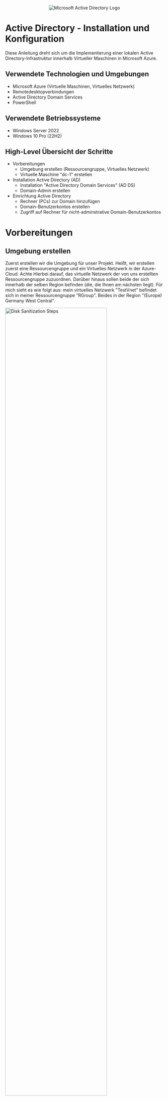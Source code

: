 <p align="center">
<img src="https://i.imgur.com/pU5A58S.png" alt="Microsoft Active Directory Logo"/>
</p>

<h1>Active Directory - Installation und Konfiguration</h1>
Diese Anleitung dreht sich um die Implementierung einer lokalen Active Directory-Infrastruktur innerhalb Virtueller Maschinen in Microsoft Azure.
<br />



<!-- NEW SECTION -->
<!-- NEW SECTION -->
<!-- NEW SECTION -->
<h2>Verwendete Technologien und Umgebungen</h2>

- Microsoft Azure (Virtuelle Maschinen, Virtuelles Netzwerk)
- Remotedesktopverbindungen 
- Active Directory Domain Services
- PowerShell



<!-- NEW SECTION -->
<!-- NEW SECTION -->
<!-- NEW SECTION -->
<h2>Verwendete Betriebssysteme</h2>

- Windows Server 2022
- Windows 10 Pro (22H2)



<!-- NEW SECTION -->
<!-- NEW SECTION -->
<!-- NEW SECTION -->
<h2>High-Level Übersicht der Schritte</h2>

- Vorbereitungen
  - Umgebung erstellen (Ressourcengruppe, Virtuelles Netzwerk)
  - Virtuelle Maschine "dc-1" erstellen
- Installation Active Directory (AD)
  - Installation "Active Directory Domain Services" (AD DS)
  - Domain-Admin erstellen
- Einrichtung Active Directory
  - Rechner (PCs) zur Domain hinzufügen
  - Domain-Benutzerkontos erstellen
  - Zugriff auf Rechner für nicht-adminstrative Domain-Benutzerkontos



<!-- NEW SECTION -->
<!-- NEW SECTION -->
<!-- NEW SECTION -->
<h1>Vorbereitungen</h1>
<!-- XXX -->
<h2>Umgebung erstellen</h2>

<p>
Zuerst erstellen wir die Umgebung für unser Projekt. Heißt, wir erstellen zuerst eine Ressourcengruppe und ein Virtuelles Netzwerk in der Azure-Cloud. Achte Hierbei darauf, das virtuelle Netzwerk der von uns erstellten Ressourcengruppe zuzuordnen. Darüber hinaus sollen beide der sich innerhalb der selben Region befinden (die, die Ihnen am nächsten liegt). Für mich sieht es wie folgt aus: mein virtuelles Netzwerk "TestVnet" befindet sich in meiner Ressourcengruppe "RGroup". Beides in der Region "(Europe) Germany West Central".
</p>
<p>
<img src="1" height="80%" width="80%" alt="Disk Sanitization Steps"/>
</p>
<!-- XXX -->
<h2>Virtuelle Maschine "dc-1"</h2>

<p>
Im Verlaufe dieser Anleitung werden wir in Azure zwei virtuellen Maschinen erstellen. Die zweite wird aber erst im letzten Kapitel, der Einrichtung von Active Directory, erstellt. Um die erste kümmern wir uns jetzt. In dieser virtuellen Maschine mit dem Namen "dc-1" werden wir Active Directory installieren und verwalten. Das "dc" in "dc-1" steht für "Domain Controller", welcher dc-1 sein wird. Das ist ad und ein dc: jabsdfuasbuvbauh...............(). Achte beim Erstellen auf folgendes: die Ressourcengruppe muss unsere vorhin erstellte sein, sowie das virtuelle Netzwerk; die Region soll die muss die selbe sein; als Image wählen wir "Windows Server 2022 Datacenter"; für die Größe reicht eine Rechenleistung von 2vcpus (ich wähle 4 vcpus); Benutzername und Passwort stehen Ihnen frei; unten bei der Lizenzierung die Häckchen nicht vergessen. Der Rest kann unberührt bleiben.
</p>
<p>
Als Prävention für mögliche Missverständnisse in der Zukunft: mein Benutzername für den Account in meiner Virtuellen Maschine "dc-1" lautet "test_user".
</p>
<p>
<img src="2" height="80%" width="80%" alt="Disk Sanitization Steps"/>
</p>

<p>
Vor dem Start der Installation von AD, wichtig die IP auf statisch zu setzen, damit sie sich nicht ändert und immer die selbe bleibt. Das machen wir weil: habsdhvbabdjsabfcvabsjvbasvbSV...........(). Folge den kommenden Bildern um dich durch die Einstellungen zu navigieren. Die vorgeschlagene IP gleicht der zuvor benutzen IP, also belassen wir es dabei und drücken auf "Speichern" um die Änderung zu Bestätigen. Nun müssten Sie in der Zeile mit dem blau markierten Text "ipconfig1" neben der IP-Addresse "(Statisch)" sehen.
</p>
<p>
<img src="3" height="80%" width="80%" alt="Disk Sanitization Steps"/>
</p>
<p>
<img src="4" height="80%" width="80%" alt="Disk Sanitization Steps"/>
</p>

<p>
Starten Sie zur Absicherung die Virtuelle Maschine neu um die Änderung effektiv zu machen.
</p>
<p>
<img src="5" height="80%" width="80%" alt="Disk Sanitization Steps"/>
</p>
<br />



<!-- NEW SECTION -->
<!-- NEW SECTION -->
<!-- NEW SECTION -->
<h1>Installation Active Directory</h1>
<!-- XXX -->
<h2>Istallation Active Directory Domain Servives</h2>

<p>
remote desktop into dc-1. öffne server manager (sollte sich automatisch öffnen bei log in). klick auf "Add roles and Features" :: auf "next"; "Installation Type" : "Role-based or feature-based installation" dann "next"; "Server Selection" wähle dc-1 dann "next"; "Server Roles" das häckchen für "active directory domain services" klicken, auf "Add Features" drücken und "next"; "Features" auf "next" ; "AD DS" auf "next"; "Confirmation" das häckchen oben setzen und "Install". 
</p>
<p>
<img src="1" height="80%" width="80%" alt="Disk Sanitization Steps"/>
</p>
<p>
<img src="2" height="80%" width="80%" alt="Disk Sanitization Steps"/>
</p>
<p>
<img src="3" height="80%" width="80%" alt="Disk Sanitization Steps"/>
</p>

<p>
Sobald die Installation abgeschlossen ist, drücken wir auf "close". Jetzt machen den Rechner, dc-1, zu einem tatsächlichen DC, Domain Controller. Hierzu müssen wir erneut in den Server Manager. Oben rechts befindet sich eine Fahne. Diese anklicken und auf "Promote this server to a domain controller" drücken. Anschließend öffnet sich ein Fenster zur Einrichtung der Domäne über die der Controller verwalten soll. Wir erschaffen eine komplett neue. Dafür fügen wir einen neuen "forest" hinzu. DAS ist ein forest: djfbajusbvjaufsd.........(). Er kann heißen wie Sie wünschen. Ich nenne meinen "uga.buga". Dieser "Root Domain name" ist nichts anderes als: jdabjvabfsdvba.......(). Anschließend müssen Sie ein ein Passwort eingeben zur Wiederherstellung der Domain (diesen werden wir nicht brauchen). Anschließend auf "next" drücken bis wir zum "Prerequisites Check"-Fenster kommen. Nachdem der Rechner erfolgreich geprüft wurde auf "Install" klicken. Im Anschluss der Installation wird Ihre Verbindung mit dem Rechner getrennt, weil dieser sich neu startet um die installierten Änderungen effektiv zu machen.
</p>
<p>
<img src="4" height="80%" width="80%" alt="Disk Sanitization Steps"/>
</p>
<p>
<img src="5" height="80%" width="80%" alt="Disk Sanitization Steps"/>
</p>
<br />

<p>
Von nun an, wenn wir uns einloggen wollen in unsere Rechner (sowohl unser gerade erstellter Domain Controller als auch zukünftige Rechner, die wir der Domain hinzufügen), verwenden wir den Kontext der Domain beim einloggen. Anstatt in Remotedesktopverbindungen den einfachen Benutzernamen des Accounts mit dem wir uns einloggen wollen einzugeben, geben wir ihn im folgendem Format ein: "[domain]\Benutzername". In meinem Beispiel heißt meine Domain uge.buga und der Benutzername lautet test_user, also gebe ich "uga.buga\test_user" ein. Das Passwort ist das gleiche wie zuvor.
</p>
<p>
<img src="6" height="80%" width="80%" alt="Disk Sanitization Steps"/>
</p>
<br />
<!-- XXX -->
<h2>Domain-Admin</h2>

<p>
Der nächste Schritt bezieht sich auf das Erstellen von Instanzen innerhalb unserer Domain. Genauer werden wir zunächst einen Benutzer mit Adminstartor-Berechtigungen über die Domain erstellen, kurz einen Domain-Admin. Öffnen tun wir eine Anwendung namens "Active Directory Users and Computers". Hier können wir genannte Instanzen erstellen. Zur besseren Übersicht erstellen wir eine "Organizational Unit" namens "_ADMINS". Eine "Organizational Unit" (OU) bezeichnet, für unsere Zwecke, nichts anderes als einen Ordner mit bestimmten Attributen. Der Name kann sein was auch immer Ihr Herz begehrt, da wir aber in diesem Ordner vor haben all unsere Admin-Benutzer zu verwalten, nenne ich ihn dementsprechend "_ADMINS" (das "_" dient zur Sortierung: ist wegen alphabetischer Anordnung der Ordner als erstes angezeigt). Rechtklicken Sie auf ihre Domain, dann auf "New" und dann auf "Organizational Units". 
</p>
<p>
<img src="1" height="80%" width="80%" alt="Disk Sanitization Steps"/>
</p>
<p>
<img src="2" height="80%" width="80%" alt="Disk Sanitization Steps"/>
</p>
<p>
<img src="3" height="80%" width="80%" alt="Disk Sanitization Steps"/>
</p>

<p>
Während wir schon dabei sind, erstellen wir zwei weitere OUs. Nämlich "_CLIENTS" und "_EMPLOYEES". Beide benutzen wir später im Verlauf der Einrichtung. Achte bei der OU "_EMPLOYEES" es genau so zu schreiben, da wir später mit einem script arbeiten, um uns mehrere zufällig generierte Benutzer zu erstellen (oder ändere das script, dass es auf den Namen deiner OU zutrifft). Fürs erste spielen diese zwei OUs aber keine Rolle. 
</p>
<p>
<img src="4" height="80%" width="80%" alt="Disk Sanitization Steps"/>
</p>

<p>
Zurück zur Organizational Unit "_ADMINS". Innerhalb dieser erstellen wir einen "User". KLicke auf "_ADMINS", dann rechtklicke die Ansicht rechts und drücke "New", dann "User". Alle relevanten Informationen ausfüllen, den logon-Namen sich merken und auf "Next" drücken. Diesen verwenden wir zum einloggen in den Account. Es ist der Benutzername des Benutzer-Accounts, den wir eingeben in Remotedesktopverbindung. Das selbe gilt für das Passwort, welches Sie im Anschluss eingeben. !Achtung: lese dir die Checkboxen durch beim eingeben des Passwortes und setzen/entfernen sie Häckchen nach Ihrem Belieben. Da dies lediglich eine Anleitung ist und ich meine virtuelle Maschine lösche, habe ich folgende Häckchen gesetzt (s. Bild).
</p>
<p>
Mein logon-Name/Benutzername dieses Admin Accounts lautet "admin_barack". 
</p>
<p>
<img src="5" height="80%" width="80%" alt="Disk Sanitization Steps"/>
</p>
<p>
<img src="6" height="80%" width="80%" alt="Disk Sanitization Steps"/>
</p>
<p>
<img src="7" height="80%" width="80%" alt="Disk Sanitization Steps"/>
</p>

<p>
Zuletzt müssen wir "admin_barack" auch wirklich zum Admin machen, denn nur weil er sich in der von uns erstellten "_ADMINS" OU befindet, macht ihn das nicht automatisch zu einem Admin. Um das zu realisieren müssen wir ihn der Sicherheitsgruppe der Domain-Admins hinzufügen. Öffne "_ADMINS", rechtklicke auf Barack und drücke auf "Properties". Navigiere zu "Member Of", drücke "Add" und schreibe "Domain Admins" in die Box. Sicherheitshalber drücken Sie auf "Check Names" und erst dann auf "OK" (folge den Pfeilen auf dem Bild).
</p>
<p>
<img src="8" height="80%" width="80%" alt="Disk Sanitization Steps"/>
</p>
<p>
<img src="9" height="80%" width="80%" alt="Disk Sanitization Steps"/>
</p>

<p>
Abschließend bestätigen wir, dass Barack in den Rängen der Domain Admins angenommen wird, klicken auf "Apply" und dann auf "OK". Nun besitzt Barack die Berechtigungen eines Admins innerhalb der Domain uga.buga. Logge dich neu ein als "[domain-name]\[admin_user]". Von nun an loggen wir uns in dc-1 nur noch mit unserem Adminkonto ein.
</p>
<p>
<img src="10" height="80%" width="80%" alt="Disk Sanitization Steps"/>
</p>
<br />



<!-- NEW SECTION -->
<!-- NEW SECTION -->
<!-- NEW SECTION -->
<h1>Einrichtung Active Directory</h1>
<!-- XXX -->
<h2>Rechner zur Domain hinzufügen</h2>

<p>
Was benötigt man um einen Rechner, gedacht für Benutzer, einer Domain hinuzufügen? Richtig, einen Rechner! Wir erschaffen uns eine weitere Virtuelle Maschine in Azure, die, bezogen auf die Einstellungen (zugeordnete Ressourcengruppe, Virtuelles Netzwerk, etc.), gleichgesetzt ist mit dc-1. So befinden sie sich in der selben Umgebung. Der einzige Unterschied ist folgender: an der Stelle von Windows Server 2022 benutzen wir Windows 10 Pro als Image. Als Namen für die Virtuelle Maschine suggeriere ich "client-1". Falls Sie sich noch erinnern, haben wir eine Organizational Unit namens "_CLIENTS" angelegt, mit der Intention darin unsere Rechner innerhalb der Domain zu verwalten. Der Benutzername und das Passwort des Kontos steht Ihnen frei. Meiner lautet "original_user".
</p>
<p>
<img src="1" height="80%" width="80%" alt="Disk Sanitization Steps"/>
</p>
<p>
<img src="2" height="80%" width="80%" alt="Disk Sanitization Steps"/>
</p>

<p>
Eine andere Sache, die wir zuvor getan haben, war es die private-IP-Addresse von dc-1 auf statisch zu setzen, sodass diese sich nicht ändert. Warum wir das getan haben, habe ich bereits erläutert. Jetzt ändern wir die DNS-Einstellungen von unserer gerade erstellten Maschine "client-1" und lassen diese zum Domain Controller, dc-1, zeigen. Dastun wir(/müssen wir??). weil: jdbvchavsbhfvb...............(). Dafür navigieren wir zur selben Stelle in Azure wo wir auch die IP-Adresse von dc-1 auf statisch gesetzt haben. Diesmal klicken wir auf "DNS-Server", auf "Benutzerdefiniert", geben als DNS-Server die private-IP-Adresse von dc-1 ein und "Speichern".
</p>
<p>
<img src="3" height="80%" width="80%" alt="Disk Sanitization Steps"/>
</p>

<p>
Abchließend starten wir die VM neu und betsätigen die Änderung des DNS-Einstellungen. Das Neustarten der Maschine wird in Azure erledigt. Zum Bestätigen des DNS-Servers loggen wir uns in client-1 ein und öffnen Powershell. Hier angekommen geben wir "ipconfig /all" ein und suchen nach "". Wenn rechts daneben die private-IP von dc-1 zu finden ist, dann ist alles nach Plan verlaufen.
<p>
<img src="4" height="80%" width="80%" alt="Disk Sanitization Steps"/>
</p>
<p>
<img src="5" height="80%" width="80%" alt="Disk Sanitization Steps"/>
</p>

<p>
Endlich kommen wir zum Thema! Um diesen Rechner jetzt zu unserer Domain hinzuzufügen, öffnen wir die Systemseinstellungen (rechtsklick auf Windowssymbol unten links und auf "System" drücken). Als nächstes auf "Rename this PC (advanced)", auf "Change..." und dann als "Member of" "Domain" anwählen und ihren Domainn-Namen eingeben (s. Bild). Die Rechner fragt als Reaktion nach einem Benutzer mit der Berechtigung diese Aktion auszuführen. Wir geben die Daten vom lieben Barack an (Ihrem Domain-Admin). Der Rechner fordert uns an ihn neu zu starten, damit die Änderungen in Effekt treten. Diesem Wunsch gehen wir nach.
<p>
<img src="6" height="80%" width="80%" alt="Disk Sanitization Steps"/>
</p>
<br />

<p>
Zusammenfassend bestätigen wir noch die Aufnahme von client-1 in unsere Domain. Öffne Active Directory Users and Computers erneut und schaue unter dem Ordner Computers", ob du client-1 siehst. Ziehe client-1 in "_CLIENTS".
</p>
<p>
<img src="7" height="80%" width="80%" alt="Disk Sanitization Steps"/>
</p>

<p>
Et Voila! Wir haben einen Rechner erfolgreich unserer Domain hinzugefügt. Zeit, ein paar Benutzer unserer Domain hinzuzufügen.
</p>
<br />
<!-- XXX -->
<h2>Domain-Benutzerkontos</h2>

<p>
TEXT hghghghghghg
</p>
<p>
<img src="" height="80%" width="80%" alt="Disk Sanitization Steps"/>
</p>
<br />
<!-- XXX -->
<h2>Zugriff für nicht-adminstrative Domain-Benutzerkontos</h2>

<p>
TEXT hghghghghghg
</p>
<p>
<img src="" height="80%" width="80%" alt="Disk Sanitization Steps"/>
</p>
<br />
